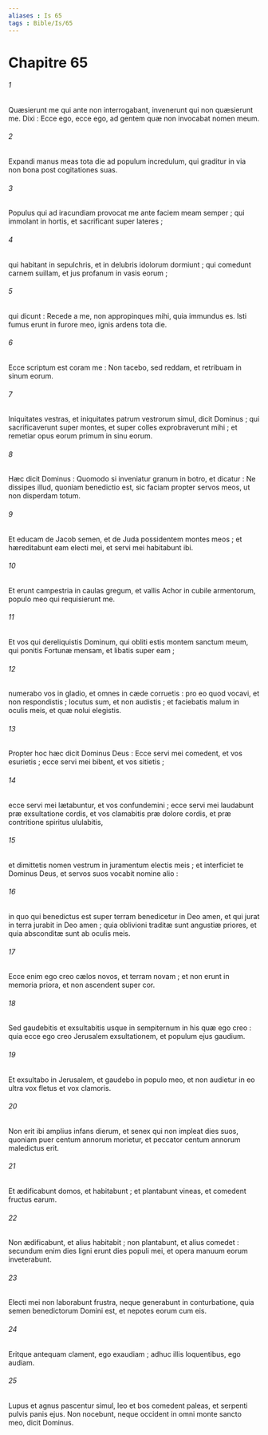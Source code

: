 ```yaml
---
aliases : Is 65
tags : Bible/Is/65
---
```


# Chapitre 65

###### 1
Quæsierunt me qui ante non interrogabant, invenerunt qui non quæsierunt me. Dixi : Ecce ego, ecce ego, ad gentem quæ non invocabat nomen meum.
###### 2
Expandi manus meas tota die ad populum incredulum, qui graditur in via non bona post cogitationes suas.
###### 3
Populus qui ad iracundiam provocat me ante faciem meam semper ; qui immolant in hortis, et sacrificant super lateres ;
###### 4
qui habitant in sepulchris, et in delubris idolorum dormiunt ; qui comedunt carnem suillam, et jus profanum in vasis eorum ;
###### 5
qui dicunt : Recede a me, non appropinques mihi, quia immundus es. Isti fumus erunt in furore meo, ignis ardens tota die.
###### 6
Ecce scriptum est coram me : Non tacebo, sed reddam, et retribuam in sinum eorum.
###### 7
Iniquitates vestras, et iniquitates patrum vestrorum simul, dicit Dominus ; qui sacrificaverunt super montes, et super colles exprobraverunt mihi ; et remetiar opus eorum primum in sinu eorum.
###### 8
Hæc dicit Dominus : Quomodo si inveniatur granum in botro, et dicatur : Ne dissipes illud, quoniam benedictio est, sic faciam propter servos meos, ut non disperdam totum.
###### 9
Et educam de Jacob semen, et de Juda possidentem montes meos ; et hæreditabunt eam electi mei, et servi mei habitabunt ibi.
###### 10
Et erunt campestria in caulas gregum, et vallis Achor in cubile armentorum, populo meo qui requisierunt me.
###### 11
Et vos qui dereliquistis Dominum, qui obliti estis montem sanctum meum, qui ponitis Fortunæ mensam, et libatis super eam ;
###### 12
numerabo vos in gladio, et omnes in cæde corruetis : pro eo quod vocavi, et non respondistis ; locutus sum, et non audistis ; et faciebatis malum in oculis meis, et quæ nolui elegistis.
###### 13
Propter hoc hæc dicit Dominus Deus : Ecce servi mei comedent, et vos esurietis ; ecce servi mei bibent, et vos sitietis ;
###### 14
ecce servi mei lætabuntur, et vos confundemini ; ecce servi mei laudabunt præ exsultatione cordis, et vos clamabitis præ dolore cordis, et præ contritione spiritus ululabitis,
###### 15
et dimittetis nomen vestrum in juramentum electis meis ; et interficiet te Dominus Deus, et servos suos vocabit nomine alio :
###### 16
in quo qui benedictus est super terram benedicetur in Deo amen, et qui jurat in terra jurabit in Deo amen ; quia oblivioni traditæ sunt angustiæ priores, et quia absconditæ sunt ab oculis meis.
###### 17
Ecce enim ego creo cælos novos, et terram novam ; et non erunt in memoria priora, et non ascendent super cor.
###### 18
Sed gaudebitis et exsultabitis usque in sempiternum in his quæ ego creo : quia ecce ego creo Jerusalem exsultationem, et populum ejus gaudium.
###### 19
Et exsultabo in Jerusalem, et gaudebo in populo meo, et non audietur in eo ultra vox fletus et vox clamoris.
###### 20
Non erit ibi amplius infans dierum, et senex qui non impleat dies suos, quoniam puer centum annorum morietur, et peccator centum annorum maledictus erit.
###### 21
Et ædificabunt domos, et habitabunt ; et plantabunt vineas, et comedent fructus earum.
###### 22
Non ædificabunt, et alius habitabit ; non plantabunt, et alius comedet : secundum enim dies ligni erunt dies populi mei, et opera manuum eorum inveterabunt.
###### 23
Electi mei non laborabunt frustra, neque generabunt in conturbatione, quia semen benedictorum Domini est, et nepotes eorum cum eis.
###### 24
Eritque antequam clament, ego exaudiam ; adhuc illis loquentibus, ego audiam.
###### 25
Lupus et agnus pascentur simul, leo et bos comedent paleas, et serpenti pulvis panis ejus. Non nocebunt, neque occident in omni monte sancto meo, dicit Dominus.
